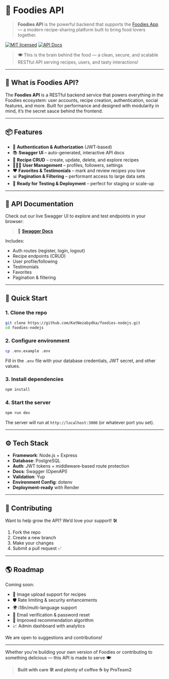 # 🧠 Foodies API

> **Foodies API** is the powerful backend that supports the [Foodies App](https://foodies-fe-8wvc.vercel.app) — a modern recipe-sharing platform built to bring food lovers together.

[![MIT licensed](https://img.shields.io/badge/license-MIT-blue.svg)](LICENSE.MD)
[![API Docs](https://img.shields.io/badge/api-docs-blue?logo=swagger)](https://foodies-nodejs.onrender.com/api-docs/)

> 🍽️ This is the brain behind the food — a clean, secure, and scalable RESTful API serving recipes, users, and tasty interactions!

---

## 🔧 What is Foodies API?

The **Foodies API** is a RESTful backend service that powers everything in the Foodies ecosystem: user accounts, recipe creation, authentication, social features, and more. Built for performance and designed with modularity in mind, it’s the secret sauce behind the frontend.

---

## 📦 Features

* 🔐 **Authentication & Authorization** (JWT-based)
* 📚 **Swagger UI** – auto-generated, interactive API docs
* 🥘 **Recipe CRUD** – create, update, delete, and explore recipes
* 🧑‍🤝‍🧑 **User Management** – profiles, followers, settings
* ❤️ **Favorites & Testimonials** – mark and review recipes you love
* 📊 **Pagination & Filtering** – performant access to large data sets
* 🧪 **Ready for Testing & Deployment** – perfect for staging or scale-up

---

## 📘 API Documentation

Check out our live Swagger UI to explore and test endpoints in your browser:

> 🔗 **[Swagger Docs](https://foodies-nodejs.onrender.com/api-docs/)**

Includes:

* Auth routes (register, login, logout)
* Recipe endpoints (CRUD)
* User profile/following
* Testimonials
* Favorites
* Pagination & filtering

---

## 🚀 Quick Start

### 1. Clone the repo

```bash
git clone https://github.com/KatNezabydka/foodies-nodejs.git
cd foodies-nodejs
```

### 2. Configure environment

```bash
cp .env.example .env
```

Fill in the `.env` file with your database credentials, JWT secret, and other values.

### 3. Install dependencies

```bash
npm install
```

### 4. Start the server

```bash
npm run dev
```

The server will run at `http://localhost:3000` (or whatever port you set).

---

## ⚙️ Tech Stack

* **Framework**: Node.js + Express
* **Database**: PostgreSQL
* **Auth**: JWT tokens + middleware-based route protection
* **Docs**: Swagger (OpenAPI)
* **Validation**: Yup
* **Environment Config**: dotenv
* **Deployment-ready** with Render

---

## 🙌 Contributing

Want to help grow the API? We’d love your support! 🛠️

1. Fork the repo
2. Create a new branch
3. Make your changes
4. Submit a pull request ✅

---

## 🌎 Roadmap

Coming soon:

* 🍩 Image upload support for recipes
* 🛡️ Rate limiting & security enhancements
* 🌍 i18n/multi-language support
* 📨 Email verification & password reset
* 🧠 Improved recommendation algorithm
* 📈 Admin dashboard with analytics

We are open to suggestions and contributions!

---

Whether you're building your own version of Foodies or contributing to something delicious — this API is made to serve 🍽️

> **Built with care 🛠️ and plenty of coffee ☕ by ProTeam2**